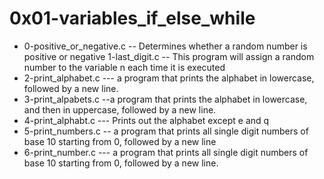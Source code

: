 # 0x01-variables_if_else_while
* 0-positive_or_negative.c -- Determines whether a random number is positive or negative
1-last_digit.c -- This program will assign a random number to the variable n each time it is executed
* 2-print_alphabet.c --- a program that prints the alphabet in lowercase, followed by a new line.
* 3-print_alpabets.c --a program that prints the alphabet in lowercase, and then in uppercase, followed by a new line.
* 4-print_alphabt.c --- Prints out the alphabet except e and q
* 5-print_numbers.c -- a program that prints all single digit numbers of base 10 starting from 0, followed by a new line
* 6-print_number.c --- a program that prints all single digit numbers of base 10 starting from 0, followed by a new line.
